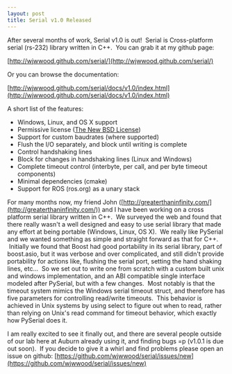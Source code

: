 ```yaml
---
layout: post
title: Serial v1.0 Released
---
```

After several months of work, Serial v1.0 is out!  Serial is Cross-platform serial (rs-232) library written in C++.  You can grab it at my github page:

[http://wjwwood.github.com/serial/](http://wjwwood.github.com/serial/)

Or you can browse the documentation:

[http://wjwwood.github.com/serial/docs/v1.0/index.html](http://wjwwood.github.com/serial/docs/v1.0/index.html)

A short list of the features:

- Windows, Linux, and OS X support
- Permissive license ([The New BSD License](http://www.opensource.org/licenses/BSD-3-Clause))
- Support for custom baudrates (where supported)
- Flush the I/O separately, and block until writing is complete
- Control handshaking lines
- Block for changes in handshaking lines (Linux and Windows)
- Complete timeout control (interbyte, per call, and per byte timeout components)
- Minimal dependencies (cmake)
- Support for ROS (ros.org) as a unary stack

For many months now, my friend John ([http://greaterthaninfinity.com/](http://greaterthaninfinity.com/)) and I have been working on a cross platform serial library written in C++.  We surveyed the web and found that there really wasn't a well designed and easy to use serial library that made any effort at being portable (Windows, Linux, OS X).  We really like PySerial and we wanted something as simple and straight forward as that for C++.  Initially we found that Boost had good portability in its serial library, part of boost.asio, but it was verbose and over complicated, and still didn't provide portability for actions like, flushing the serial port, setting the hand shaking lines, etc...  So we set out to write one from scratch with a custom built unix and windows implementation, and an ABI compatible single interface modeled after PySerial, but with a few changes.  Most notably is that the timeout system mimics the Windows serial timeout struct, and therefore has five parameters for controlling read/write timeouts.  This behavior is achieved in Unix systems by using select to figure out when to read, rather than relying on Unix's read command for timeout behavior, which exactly how PySerial does it.

I am really excited to see it finally out, and there are several people outside of our lab here at Auburn already using it, and finding bugs =p (v1.0.1 is due out soon).  If you decide to give it a whirl and find problems please open an issue on github: [https://github.com/wjwwood/serial/issues/new](https://github.com/wjwwood/serial/issues/new)
